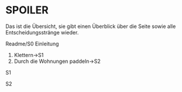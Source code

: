 # SPOILER

Das ist die Übersicht, sie gibt einen Überblick über die Seite sowie alle Entscheidungsstränge wieder.

Readme/S0 
Einleitung
1. Klettern->S1
2. Durch die Wohnungen paddeln->S2

S1

S2
